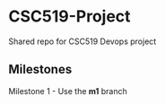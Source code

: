 # CSC519-Project
Shared repo for CSC519 Devops project

## Milestones
Milestone 1  - Use the **m1** branch

